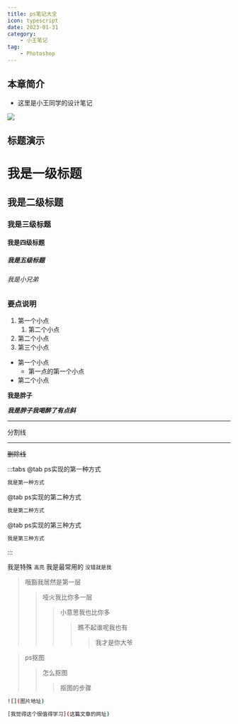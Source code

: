 ```yaml
---
title: ps笔记大全
icon: typescript
date: 2023-01-31
category:
    - 小王笔记
tag: 
    - Photoshop
---
```


## 本章简介

- 这里是小王同学的设计笔记

![](https://image.zswei.xyz/img/1.jpg)

## 标题演示

# 我是一级标题
## 我是二级标题
### 我是三级标题
#### 我是四级标题
##### 我是五级标题
###### 我是小兄弟



### 要点说明
1. 第一个小点
    1. 第二个小点
2. 第二个小点
3. 第三个小点

- 第一个小点
     - 第一点的第一个小点
- 第二个小点

**我是胖子**


***我是胖子我喝醉了有点斜***


****

分割线

----


~~删除线~~




:::tabs
@tab ps实现的第一种方式
```sh
我是第一种方式
```


@tab ps实现的第二种方式
```sh
我是第二种方式
```




@tab ps实现的第三种方式
```sh
我是第三种方式
```
:::


我是特殊 `高亮` 我是最常用的 `没错就是我`


> 哦豁我居然是第一层
>> 哑火我比你多一层
>>> 小意思我也比你多
>>>> 瞧不起谁呢我也有
>>>>> 我才是你大爷


> ps抠图
>> 怎么抠图
>>> 抠图的步骤
>>>> 


```sh
![](图片地址)

[我觉得这个很值得学习](这篇文章的网址)
```